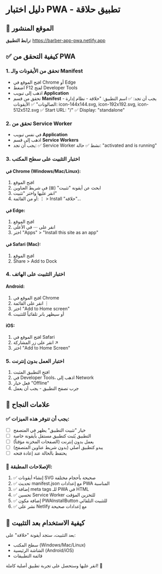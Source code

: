 # دليل اختبار PWA - تطبيق حلاقة

## 🚀 الموقع المنشور

**رابط التطبيق:** https://barber-app-pwa.netlify.app

## ✅ كيفية التحقق من PWA

### 1. تحقق من الأيقونات والـ Manifest

- افتح الموقع في Chrome أو Edge
- اضغط F12 لفتح Developer Tools
- اذهب إلى تبويب **Application**
- تحقق من قسم **Manifest** - يجب أن تجد:
  ✅ اسم التطبيق: "حلاقة - نظام إدارة الصالونات"
  ✅ الأيقونات: icon-144x144.svg, icon-192x192.svg, icon-512x512.svg
  ✅ Start URL: "/"
  ✅ Display: "standalone"

### 2. تحقق من Service Worker

- في نفس تبويب **Application**
- اذهب إلى قسم **Service Workers**
- يجب أن تجد:
  ✅ Service Worker نشط
  ✅ حالة: "activated and is running"

### 3. اختبار التثبيت على سطح المكتب

#### في Chrome (Windows/Mac/Linux):

1. افتح الموقع
2. ابحث عن أيقونة "تثبيت" (⊞) في شريط العناوين
3. انقر عليها واختر "تثبيت"
4. أو من القائمة: ⋮ > Install "حلاقة"...

#### في Edge:

1. افتح الموقع
2. انقر على ⋯ في الأعلى
3. اختر "Apps" > "Install this site as an app"

#### في Safari (Mac):

1. افتح الموقع
2. Share > Add to Dock

### 4. اختبار التثبيت على الهاتف

#### Android:

1. افتح الموقع في Chrome
2. انقر على القائمة ⋮
3. اختر "Add to Home screen"
4. أو سيظهر بانر تلقائياً للتثبيت

#### iOS:

1. افتح الموقع في Safari
2. انقر على زر المشاركة ↗️
3. اختر "Add to Home Screen"

### 5. اختبار العمل بدون إنترنت

1. افتح التطبيق المثبت
2. في Developer Tools، اذهب إلى Network
3. فعل خيار "Offline"
4. جرب تصفح التطبيق - يجب أن يعمل

## 🎯 علامات النجاح

### ✅ يجب أن تتوفر هذه الميزات:

- [ ] خيار "تثبيت التطبيق" يظهر في المتصفح
- [ ] التطبيق يُثبت كتطبيق مستقل بأيقونة خاصة
- [ ] يعمل بدون إنترنت (الصفحات المخزنة مؤقتاً)
- [ ] يبدو كتطبيق أصلي (بدون شريط عناوين المتصفح)
- [ ] يحتفظ بالحالة عند إعادة فتحه

### 🔧 الإصلاحات المطبقة:

1. ✅ إنشاء أيقونات SVG صحيحة بأحجام مختلفة
2. ✅ تحديث manifest.json مع إعدادات PWA المناسبة
3. ✅ إضافة meta tags للـ PWA في HTML
4. ✅ تحسين Service Worker للتخزين المؤقت
5. ✅ إضافة مكون PWAInstallButton للتثبيت التلقائي
6. ✅ نشر على Netlify مع إعدادات صحيحة

## 📱 كيفية الاستخدام بعد التثبيت

بعد التثبيت، ستجد أيقونة "حلاقة" على:

- سطح المكتب (Windows/Mac/Linux)
- الشاشة الرئيسية (Android/iOS)
- قائمة التطبيقات

انقر عليها وستحصل على تجربة تطبيق أصلية كاملة! 🎉
